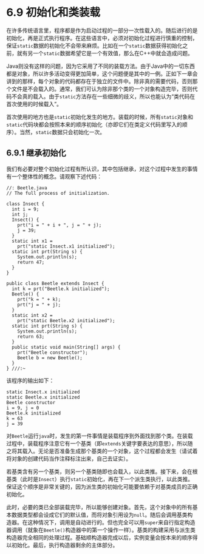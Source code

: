 # 6.9 初始化和类装载


在许多传统语言里，程序都是作为启动过程的一部分一次性载入的。随后进行的是初始化，再是正式执行程序。在这些语言中，必须对初始化过程进行慎重的控制，保证`static`数据的初始化不会带来麻烦。比如在一个`static`数据获得初始化之前，就有另一个`static`数据希望它是一个有效值，那么在C++中就会造成问题。

Java则没有这样的问题，因为它采用了不同的装载方法。由于Java中的一切东西都是对象，所以许多活动变得更加简单，这个问题便是其中的一例。正如下一章会讲到的那样，每个对象的代码都存在于独立的文件中。除非真的需要代码，否则那个文件是不会载入的。通常，我们可认为除非那个类的一个对象构造完毕，否则代码不会真的载入。由于`static`方法存在一些细微的歧义，所以也能认为“类代码在首次使用的时候载入”。

首次使用的地方也是`static`初始化发生的地方。装载的时候，所有`static`对象和`static`代码块都会按照本来的顺序初始化（亦即它们在类定义代码里写入的顺序）。当然，`static`数据只会初始化一次。

## 6.9.1 继承初始化

我们有必要对整个初始化过程有所认识，其中包括继承，对这个过程中发生的事情有一个整体性的概念。请观察下述代码：

```
//: Beetle.java
// The full process of initialization.

class Insect {
  int i = 9;
  int j;
  Insect() {
    prt("i = " + i + ", j = " + j);
    j = 39;
  }
  static int x1 =
    prt("static Insect.x1 initialized");
  static int prt(String s) {
    System.out.println(s);
    return 47;
  }
}

public class Beetle extends Insect {
  int k = prt("Beetle.k initialized");
  Beetle() {
    prt("k = " + k);
    prt("j = " + j);
  }
  static int x2 =
    prt("static Beetle.x2 initialized");
  static int prt(String s) {
    System.out.println(s);
    return 63;
  }
  public static void main(String[] args) {
    prt("Beetle constructor");
    Beetle b = new Beetle();
  }
} ///:~
```

该程序的输出如下：

```
static Insect.x initialized
static Beetle.x initialized
Beetle constructor
i = 9, j = 0
Beetle.k initialized
k = 63
j = 39
```

对`Beetle`运行`java`时，发生的第一件事情是装载程序到外面找到那个类。在装载过程中，装载程序注意它有一个基类（即`extends`关键字要表达的意思），所以随之将其载入。无论是否准备生成那个基类的一个对象，这个过程都会发生（请试着将对象的创建代码当作注释标注出来，自己去证实）。

若基类含有另一个基类，则另一个基类随即也会载入，以此类推。接下来，会在根基类（此时是`Insect`）执行`static`初始化，再在下一个派生类执行，以此类推。保证这个顺序是非常关键的，因为派生类的初始化可能要依赖于对基类成员的正确初始化。

此时，必要的类已全部装载完毕，所以能够创建对象。首先，这个对象中的所有基本数据类型都会设成它们的默认值，而将对象引用设为`null`。随后会调用基类构造器。在这种情况下，调用是自动进行的。但也完全可以用`super`来自行指定构造器调用（就象在`Beetle()`构造器中的第一个操作一样）。基类的构建采用与派生类构造器完全相同的处理过程。基础顺构造器完成以后，实例变量会按本来的顺序得以初始化。最后，执行构造器剩余的主体部分。

